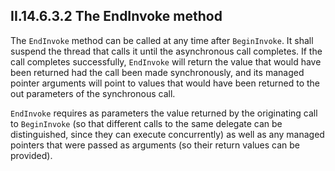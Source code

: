 ## II.14.6.3.2 The EndInvoke method

The `EndInvoke` method can be called at any time after `BeginInvoke`. It shall suspend the thread that calls it until the asynchronous call completes. If the call completes successfully, `EndInvoke` will return the value that would have been returned had the call been made synchronously, and its managed pointer arguments will point to values that would have been returned to the out parameters of the synchronous call.

`EndInvoke` requires as parameters the value returned by the originating call to `BeginInvoke` (so that different calls to the same delegate can be distinguished, since they can execute concurrently) as well as any managed pointers that were passed as arguments (so their return values can be provided).
